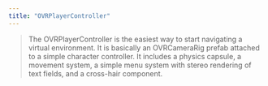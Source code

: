 ```yaml
---
title: "OVRPlayerController"
---
```


> The OVRPlayerController is the easiest way to start navigating a virtual environment. It is basically an OVRCameraRig prefab attached to a simple character controller. It includes a physics capsule, a movement system, a simple menu system with stereo rendering of text fields, and a cross-hair component.
